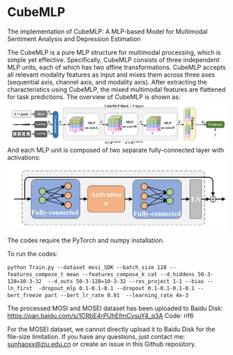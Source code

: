 # CubeMLP
The implementation of CubeMLP: A MLP-based Model for Multimodal Sentiment Analysis and Depression Estimation

The CubeMLP is a pure MLP structure for multimodal processing, which is simple yet effective.
Specifically, CubeMLP consists of three independent MLP units, each of which has two affine transformations.
CubeMLP accepts all relevant modality features as input and mixes them across three axes (sequential axis, channel axis, and modality axis). 
After extracting the characteristics using CubeMLP, the mixed multimodal features are flattened for task predictions.
The overview of CubeMLP is shown as:
![CubeMLP Overview](./Figures/overall.png)
And each MLP unit is composed of two separate fully-connected layer with activations:
![CubeMLP Detail](./Figures/detail.png)

The codes require the PyTorch and numpy installation.

To run the codes:
```
python Train.py --dataset mosi_SDK --batch_size 128 --features_compose_t mean --features_compose_k cat --d_hiddens 50-3-128=10-3-32  --d_outs 50-3-128=10-3-32 --res_project 1-1 --bias --ln_first  -dropout_mlp 0.1-0.1-0.1 --dropout 0.1-0.1-0.1-0.1 --bert_freeze part --bert_lr_rate 0.01  --learning_rate 4e-3
```

The processed MOSI and MOSEI dataset has been uploaded to Baidu Disk: https://pan.baidu.com/s/1CRbE4rPUhEfmCysuY4_q3A Code: rif6


For the MOSEI dataset, we cannot directly upload it to Baidu Disk for the file-size limitation.
If you have any questions, just contact me: sunhaoxx@zju.edu.cn or create an issue in this Github repository.

